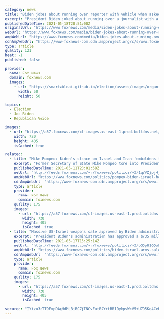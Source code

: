```yaml
---
category: news
title: "Biden jokes about running over reporter with vehicle when asked about Israel during Ford test drive"
excerpt: "President Biden joked about running over a journalist with a vehicle as he took questions while test-driving the Ford F-150 Lightning."
publishedDateTime: 2021-05-18T20:51:00Z
originalUrl: "https://www.foxnews.com/media/biden-jokes-about-running-over-reporter-with-vehicle-when-asked-about-israel-during-ford-test-drive"
webUrl: "https://www.foxnews.com/media/biden-jokes-about-running-over-reporter-with-vehicle-when-asked-about-israel-during-ford-test-drive"
ampWebUrl: "https://www.foxnews.com/media/biden-jokes-about-running-over-reporter-with-vehicle-when-asked-about-israel-during-ford-test-drive.amp"
cdnAmpWebUrl: "https://www-foxnews-com.cdn.ampproject.org/c/s/www.foxnews.com/media/biden-jokes-about-running-over-reporter-with-vehicle-when-asked-about-israel-during-ford-test-drive.amp"
type: article
quality: 121
heat: -1
published: false

provider:
  name: Fox News
  domain: foxnews.com
  images:
    - url: "https://smartableai.github.io/election/assets/images/organizations/foxnews.com-50x50.jpg"
      width: 50
      height: 50

topics:
  - Election
  - Joe Biden
  - Republican Voice

images:
  - url: "https://a57.foxnews.com/cf-images.us-east-1.prod.boltdns.net/v1/static/694940094001/a2eec73e-c144-44b9-90fc-4687f898c0ca/341ebf0e-8c5e-4ce4-91c0-bbde5231a84a/1280x720/match/720/405/image.jpg?ve=1&tl=1"
    width: 720
    height: 405
    isCached: true

related:
  - title: "Mike Pompeo: Biden's stance on Israel and Iran 'emboldens terrorists'"
    excerpt: "Former Secretary of State Mike Pompeo tore into President Biden's foreign policy regarding Israel and Iran, saying its stance on the long-standing disputes in the region \"emboldens terrorists.\""
    publishedDateTime: 2021-05-11T20:01:58Z
    webUrl: "http://feeds.foxnews.com/~r/foxnews/politics/~3/1qVVZjpj4_Q/pompeo-biden-israel-hamas-iran-terrorists"
    ampWebUrl: "https://www.foxnews.com/politics/pompeo-biden-israel-hamas-iran-terrorists.amp"
    cdnAmpWebUrl: "https://www-foxnews-com.cdn.ampproject.org/c/s/www.foxnews.com/politics/pompeo-biden-israel-hamas-iran-terrorists.amp"
    type: article
    provider:
      name: Fox News
      domain: foxnews.com
    quality: 175
    images:
      - url: "https://a57.foxnews.com/cf-images.us-east-1.prod.boltdns.net/v1/static/694940094001/ae7a3b50-1eb5-4eb1-88c0-cb7eb37bbcb2/ef1326cd-9d60-4c6f-a38a-ac991775de88/1280x720/match/720/405/image.jpg?ve=1&tl=1"
        width: 720
        height: 405
        isCached: true
  - title: "Massive US-Israel weapons sale approved by Biden administration"
    excerpt: "President Biden's administration has approved a $735 million weapons sale to Israel, which may not please some congressional Democrats."
    publishedDateTime: 2021-05-17T16:25:14Z
    webUrl: "http://feeds.foxnews.com/~r/foxnews/politics/~3/bS6pH1G5sLE/biden-israel-arms-sale-congress-reaction"
    ampWebUrl: "https://www.foxnews.com/politics/biden-israel-arms-sale-congress-reaction.amp"
    cdnAmpWebUrl: "https://www-foxnews-com.cdn.ampproject.org/c/s/www.foxnews.com/politics/biden-israel-arms-sale-congress-reaction.amp"
    type: article
    provider:
      name: Fox News
      domain: foxnews.com
    quality: 175
    images:
      - url: "https://a57.foxnews.com/cf-images.us-east-1.prod.boltdns.net/v1/static/694940094001/ebff4e20-927d-45e6-8764-465d1da3e363/83114408-c444-4ede-b16f-143dafa9ec2b/1280x720/match/720/405/image.jpg?ve=1&tl=1"
        width: 720
        height: 405
        isCached: true

secured: "IYizu3cTT9FxpDAgHdMLBiBC7jTNCvFutRSY+tBRIDyhpsWcV5+U7O5Ke4CeKMXbrsTR+I8oMdMtkO+2oOTOEdRTvX7HFEI5TCQX33AMnDLWx+T3wlpxmNsT2r/MiQUFVJ8JRnKeuyurvCSGghMX2nLn5yZ4efFA2RH5FTqZgcfk5G7z7ePG0tG26w/Z/WnVTQdLyUFQngO4uQG2U0GsXSapbK8iDNKvqelHGUxqvkY9e6+3xvjfq5ItxNDB2R4ccJZdHYdA31rxhSDmSE6+TJUscU6xKjJ5G7lFQZIyK4DNJ+/C7f/OK6A0sB2u3QOyAuGRxIk6ZFdrCphCrHcLi14xJMMCloRSQ1gAktNCKLc=;OzexsXaZPWUPnmW4ksrGEg=="
---
```


